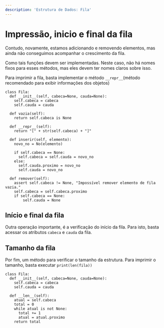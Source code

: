 ```yaml
---
description: 'Estrutura de Dados: Fila'
---
```


# Impressão, inicio e final da fila

Contudo, novamente, estamos adicionando e removendo elementos, mas ainda não conseguimos acompanhar o crescimento da fila.

Como tais funções devem ser implementadas. Neste caso, não há nomes fixos para esses métodos, mas eles devem ter nomes claros sobre isso.

Para imprimir a fila, basta implementar o método `__repr__`\(método recomendado para exibir informações dos objetos\)

```text
class Fila:
  def __init__(self, cabeca=None, cauda=None):
    self.cabeca = cabeca
    self.cauda = cauda

  def vazia(self):
    return self.cabeca is None

  def __repr__(self):
    return "[" + str(self.cabeca) + "]"

  def inserir(self, elemento):
    novo_no = No(elemento)

    if self.cabeca == None:
      self.cabeca = self.cauda = novo_no
    else:
      self.cauda.proximo = novo_no
      self.cauda = novo_no

  def remover(self):
    assert self.cabeca != None, "Impossível remover elemento de fila vazia."
    self.cabeca = self.cabeca.proximo
    if self.cabeca == None:
        self.cauda = None
```

## Início e final da fila

Outra operação importante, é a verificação do início da fila. Para isto, basta acessar os atributos `cabeca` e `cauda` da fila.

## Tamanho da fila

Por fim, um método para verificar o tamanho da estrutura. Para imprimir o tamanho, basta executar `print(len(fila))`

```text
class Fila:
  def __init__(self, cabeca=None, cauda=None):
    self.cabeca = cabeca
    self.cauda = cauda

  def __len__(self):
    atual = self.cabeca
    total = 0
    while atual is not None:
      total += 1
      atual = atual.proximo
    return total
```

